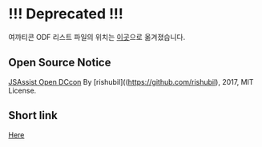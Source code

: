 ﻿!!! Deprecated !!!
===

여까티콘 ODF 리스트 파일의 위치는 [이곳](https://watert.gitlab.io/emotes/yeokka/ODF.json)으로 옮겨졌습니다.

## Open Source Notice
[JSAssist Open DCcon](https://github.com/rishubil/jsassist-open-dccon)
By [rishubil]((https://github.com/rishubil), 2017, MIT License.


## Short link
[Here](https://krynen.github.io/jsassist-custom-css/chat.html?custom_css=https://krynen.github.io/jsassist-custom-css/css/tales_theme.css)